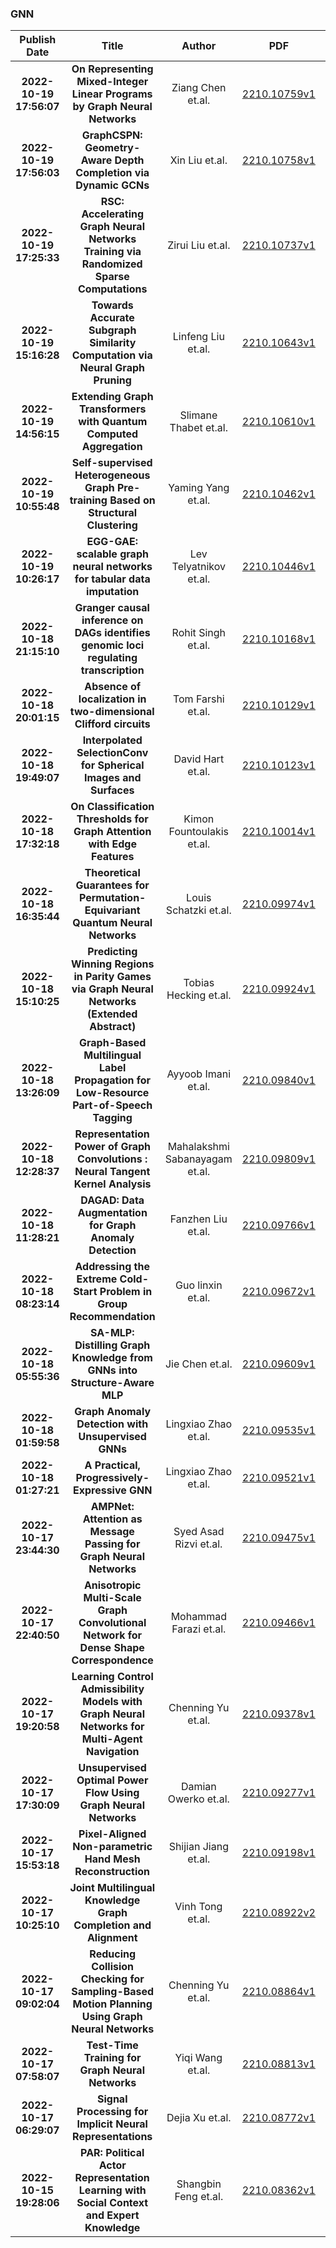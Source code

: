 
### GNN
|Publish Date|Title|Author|PDF|Code|
| :---: | :---: | :---: | :---: | :---: |
|**2022-10-19 17:56:07**|**On Representing Mixed-Integer Linear Programs by Graph Neural Networks**|Ziang Chen et.al.|[2210.10759v1](http://arxiv.org/abs/2210.10759v1)|null|
|**2022-10-19 17:56:03**|**GraphCSPN: Geometry-Aware Depth Completion via Dynamic GCNs**|Xin Liu et.al.|[2210.10758v1](http://arxiv.org/abs/2210.10758v1)|[link](https://github.com/xinliu20/graphcspn_eccv2022)|
|**2022-10-19 17:25:33**|**RSC: Accelerating Graph Neural Networks Training via Randomized Sparse   Computations**|Zirui Liu et.al.|[2210.10737v1](http://arxiv.org/abs/2210.10737v1)|null|
|**2022-10-19 15:16:28**|**Towards Accurate Subgraph Similarity Computation via Neural Graph   Pruning**|Linfeng Liu et.al.|[2210.10643v1](http://arxiv.org/abs/2210.10643v1)|[link](https://github.com/tufts-ml/prune4sed)|
|**2022-10-19 14:56:15**|**Extending Graph Transformers with Quantum Computed Aggregation**|Slimane Thabet et.al.|[2210.10610v1](http://arxiv.org/abs/2210.10610v1)|null|
|**2022-10-19 10:55:48**|**Self-supervised Heterogeneous Graph Pre-training Based on Structural   Clustering**|Yaming Yang et.al.|[2210.10462v1](http://arxiv.org/abs/2210.10462v1)|[link](https://github.com/kepsail/SHGP)|
|**2022-10-19 10:26:17**|**EGG-GAE: scalable graph neural networks for tabular data imputation**|Lev Telyatnikov et.al.|[2210.10446v1](http://arxiv.org/abs/2210.10446v1)|null|
|**2022-10-18 21:15:10**|**Granger causal inference on DAGs identifies genomic loci regulating   transcription**|Rohit Singh et.al.|[2210.10168v1](http://arxiv.org/abs/2210.10168v1)|[link](https://github.com/alexw16/gridnet)|
|**2022-10-18 20:01:15**|**Absence of localization in two-dimensional Clifford circuits**|Tom Farshi et.al.|[2210.10129v1](http://arxiv.org/abs/2210.10129v1)|null|
|**2022-10-18 19:49:07**|**Interpolated SelectionConv for Spherical Images and Surfaces**|David Hart et.al.|[2210.10123v1](http://arxiv.org/abs/2210.10123v1)|null|
|**2022-10-18 17:32:18**|**On Classification Thresholds for Graph Attention with Edge Features**|Kimon Fountoulakis et.al.|[2210.10014v1](http://arxiv.org/abs/2210.10014v1)|null|
|**2022-10-18 16:35:44**|**Theoretical Guarantees for Permutation-Equivariant Quantum Neural   Networks**|Louis Schatzki et.al.|[2210.09974v1](http://arxiv.org/abs/2210.09974v1)|null|
|**2022-10-18 15:10:25**|**Predicting Winning Regions in Parity Games via Graph Neural Networks   (Extended Abstract)**|Tobias Hecking et.al.|[2210.09924v1](http://arxiv.org/abs/2210.09924v1)|null|
|**2022-10-18 13:26:09**|**Graph-Based Multilingual Label Propagation for Low-Resource   Part-of-Speech Tagging**|Ayyoob Imani et.al.|[2210.09840v1](http://arxiv.org/abs/2210.09840v1)|null|
|**2022-10-18 12:28:37**|**Representation Power of Graph Convolutions : Neural Tangent Kernel   Analysis**|Mahalakshmi Sabanayagam et.al.|[2210.09809v1](http://arxiv.org/abs/2210.09809v1)|null|
|**2022-10-18 11:28:21**|**DAGAD: Data Augmentation for Graph Anomaly Detection**|Fanzhen Liu et.al.|[2210.09766v1](http://arxiv.org/abs/2210.09766v1)|[link](https://github.com/fanzhenliu/dagad)|
|**2022-10-18 08:23:14**|**Addressing the Extreme Cold-Start Problem in Group Recommendation**|Guo linxin et.al.|[2210.09672v1](http://arxiv.org/abs/2210.09672v1)|null|
|**2022-10-18 05:55:36**|**SA-MLP: Distilling Graph Knowledge from GNNs into Structure-Aware MLP**|Jie Chen et.al.|[2210.09609v1](http://arxiv.org/abs/2210.09609v1)|[link](https://github.com/jc-202/sa-mlp)|
|**2022-10-18 01:59:58**|**Graph Anomaly Detection with Unsupervised GNNs**|Lingxiao Zhao et.al.|[2210.09535v1](http://arxiv.org/abs/2210.09535v1)|[link](https://github.com/lingxiaoshawn/glam)|
|**2022-10-18 01:27:21**|**A Practical, Progressively-Expressive GNN**|Lingxiao Zhao et.al.|[2210.09521v1](http://arxiv.org/abs/2210.09521v1)|[link](https://github.com/lingxiaoshawn/kcsetgnn)|
|**2022-10-17 23:44:30**|**AMPNet: Attention as Message Passing for Graph Neural Networks**|Syed Asad Rizvi et.al.|[2210.09475v1](http://arxiv.org/abs/2210.09475v1)|null|
|**2022-10-17 22:40:50**|**Anisotropic Multi-Scale Graph Convolutional Network for Dense Shape   Correspondence**|Mohammad Farazi et.al.|[2210.09466v1](http://arxiv.org/abs/2210.09466v1)|null|
|**2022-10-17 19:20:58**|**Learning Control Admissibility Models with Graph Neural Networks for   Multi-Agent Navigation**|Chenning Yu et.al.|[2210.09378v1](http://arxiv.org/abs/2210.09378v1)|[link](https://github.com/rainorangelemon/pytorch_geometric_multiagent)|
|**2022-10-17 17:30:09**|**Unsupervised Optimal Power Flow Using Graph Neural Networks**|Damian Owerko et.al.|[2210.09277v1](http://arxiv.org/abs/2210.09277v1)|null|
|**2022-10-17 15:53:18**|**Pixel-Aligned Non-parametric Hand Mesh Reconstruction**|Shijian Jiang et.al.|[2210.09198v1](http://arxiv.org/abs/2210.09198v1)|null|
|**2022-10-17 10:25:10**|**Joint Multilingual Knowledge Graph Completion and Alignment**|Vinh Tong et.al.|[2210.08922v2](http://arxiv.org/abs/2210.08922v2)|[link](https://github.com/vinhsuhi/JMAC)|
|**2022-10-17 09:02:04**|**Reducing Collision Checking for Sampling-Based Motion Planning Using   Graph Neural Networks**|Chenning Yu et.al.|[2210.08864v1](http://arxiv.org/abs/2210.08864v1)|[link](https://github.com/rainorangelemon/gnn-motion-planning)|
|**2022-10-17 07:58:07**|**Test-Time Training for Graph Neural Networks**|Yiqi Wang et.al.|[2210.08813v1](http://arxiv.org/abs/2210.08813v1)|null|
|**2022-10-17 06:29:07**|**Signal Processing for Implicit Neural Representations**|Dejia Xu et.al.|[2210.08772v1](http://arxiv.org/abs/2210.08772v1)|null|
|**2022-10-15 19:28:06**|**PAR: Political Actor Representation Learning with Social Context and   Expert Knowledge**|Shangbin Feng et.al.|[2210.08362v1](http://arxiv.org/abs/2210.08362v1)|null|
